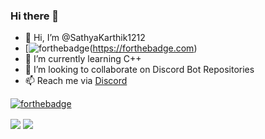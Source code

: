 ### Hi there 👋
- 👋 Hi, I’m @SathyaKarthik1212
- [![forthebadge](https://i.imgur.com/8pzNI4n.png)(https://forthebadge.com)
- 🌱 I’m currently learning C++
- 🥇 I’m looking to collaborate on Discord Bot Repositories 
- 📫 Reach me via [Discord](https://discord.com/users/816980608114229250)


[![forthebadge](https://i.imgur.com/kIsjw4p.png)](https://forthebadge.com)

<a>
  <img align="center" src="https://github-readme-stats.vercel.app/api?username=SathyaKarthik1212&show_icons=true&include_all_commits=false&line_height=33&theme=algolia" />
</a>
<a>
  <img align="center" src="https://github-readme-stats.vercel.app/api/top-langs/?username=SathyaKarthik1212&theme=algolia" />
</a>


<!---
SathyaKarthik1212/SathyaKarthik1212 is a ✨ special ✨ repository because its `README.md` (this file) appears on your GitHub profile.
You can click the Preview link to take a look at your changes.
--->
